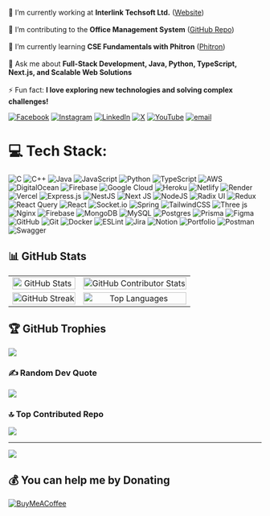 🔭 I’m currently working at **Interlink Techsoft Ltd.** ([Website](https://www.intertechbd.com/))  <br><br>👯 I’m contributing to the **Office Management System** ([GitHub Repo](https://github.com/InterlinkTechnologiesLtd/office-management-system))  <br><br>🌱 I’m currently learning **CSE Fundamentals with Phitron** ([Phitron](https://phitron.io/))  <br><br>💬 Ask me about **Full-Stack Development, Java, Python, TypeScript, Next.js, and Scalable Web Solutions**  <br><br>⚡ Fun fact: **I love exploring new technologies and solving complex challenges!**  


[![Facebook](https://img.shields.io/badge/Facebook-%231877F2.svg?logo=Facebook&logoColor=white)](https://facebook.com/muhammadasif.cse) [![Instagram](https://img.shields.io/badge/Instagram-%23E4405F.svg?logo=Instagram&logoColor=white)](https://instagram.com/muhammadasif_cse) [![LinkedIn](https://img.shields.io/badge/LinkedIn-%230077B5.svg?logo=linkedin&logoColor=white)](https://linkedin.com/in/muhammadasif-cse) [![X](https://img.shields.io/badge/X-black.svg?logo=X&logoColor=white)](https://x.com/muhammadasifcse) [![YouTube](https://img.shields.io/badge/YouTube-%23FF0000.svg?logo=YouTube&logoColor=white)](https://youtube.com/@@muhammadasif_cse) [![email](https://img.shields.io/badge/Email-D14836?logo=gmail&logoColor=white)](mailto:muhammadasif.cse@gmail.com) 

# 💻 Tech Stack:
![C](https://img.shields.io/badge/c-%2300599C.svg?style=for-the-badge&logo=c&logoColor=white) ![C++](https://img.shields.io/badge/c++-%2300599C.svg?style=for-the-badge&logo=c%2B%2B&logoColor=white) ![Java](https://img.shields.io/badge/java-%23ED8B00.svg?style=for-the-badge&logo=openjdk&logoColor=white) ![JavaScript](https://img.shields.io/badge/javascript-%23323330.svg?style=for-the-badge&logo=javascript&logoColor=%23F7DF1E) ![Python](https://img.shields.io/badge/python-3670A0?style=for-the-badge&logo=python&logoColor=ffdd54) ![TypeScript](https://img.shields.io/badge/typescript-%23007ACC.svg?style=for-the-badge&logo=typescript&logoColor=white) ![AWS](https://img.shields.io/badge/AWS-%23FF9900.svg?style=for-the-badge&logo=amazon-aws&logoColor=white) ![DigitalOcean](https://img.shields.io/badge/DigitalOcean-%230167ff.svg?style=for-the-badge&logo=digitalOcean&logoColor=white) ![Firebase](https://img.shields.io/badge/firebase-%23039BE5.svg?style=for-the-badge&logo=firebase) ![Google Cloud](https://img.shields.io/badge/GoogleCloud-%234285F4.svg?style=for-the-badge&logo=google-cloud&logoColor=white) ![Heroku](https://img.shields.io/badge/heroku-%23430098.svg?style=for-the-badge&logo=heroku&logoColor=white) ![Netlify](https://img.shields.io/badge/netlify-%23000000.svg?style=for-the-badge&logo=netlify&logoColor=#00C7B7) ![Render](https://img.shields.io/badge/Render-%46E3B7.svg?style=for-the-badge&logo=render&logoColor=white) ![Vercel](https://img.shields.io/badge/vercel-%23000000.svg?style=for-the-badge&logo=vercel&logoColor=white) ![Express.js](https://img.shields.io/badge/express.js-%23404d59.svg?style=for-the-badge&logo=express&logoColor=%2361DAFB) ![NestJS](https://img.shields.io/badge/nestjs-%23E0234E.svg?style=for-the-badge&logo=nestjs&logoColor=white) ![Next JS](https://img.shields.io/badge/Next-black?style=for-the-badge&logo=next.js&logoColor=white) ![NodeJS](https://img.shields.io/badge/node.js-6DA55F?style=for-the-badge&logo=node.js&logoColor=white) ![Radix UI](https://img.shields.io/badge/radix%20ui-161618.svg?style=for-the-badge&logo=radix-ui&logoColor=white) ![Redux](https://img.shields.io/badge/redux-%23593d88.svg?style=for-the-badge&logo=redux&logoColor=white) ![React Query](https://img.shields.io/badge/-React%20Query-FF4154?style=for-the-badge&logo=react%20query&logoColor=white) ![React](https://img.shields.io/badge/react-%2320232a.svg?style=for-the-badge&logo=react&logoColor=%2361DAFB) ![Socket.io](https://img.shields.io/badge/Socket.io-black?style=for-the-badge&logo=socket.io&badgeColor=010101) ![Spring](https://img.shields.io/badge/spring-%236DB33F.svg?style=for-the-badge&logo=spring&logoColor=white) ![TailwindCSS](https://img.shields.io/badge/tailwindcss-%2338B2AC.svg?style=for-the-badge&logo=tailwind-css&logoColor=white) ![Three js](https://img.shields.io/badge/threejs-black?style=for-the-badge&logo=three.js&logoColor=white) ![Nginx](https://img.shields.io/badge/nginx-%23009639.svg?style=for-the-badge&logo=nginx&logoColor=white) ![Firebase](https://img.shields.io/badge/firebase-a08021?style=for-the-badge&logo=firebase&logoColor=ffcd34) ![MongoDB](https://img.shields.io/badge/MongoDB-%234ea94b.svg?style=for-the-badge&logo=mongodb&logoColor=white) ![MySQL](https://img.shields.io/badge/mysql-4479A1.svg?style=for-the-badge&logo=mysql&logoColor=white) ![Postgres](https://img.shields.io/badge/postgres-%23316192.svg?style=for-the-badge&logo=postgresql&logoColor=white) ![Prisma](https://img.shields.io/badge/Prisma-3982CE?style=for-the-badge&logo=Prisma&logoColor=white) ![Figma](https://img.shields.io/badge/figma-%23F24E1E.svg?style=for-the-badge&logo=figma&logoColor=white) ![GitHub](https://img.shields.io/badge/github-%23121011.svg?style=for-the-badge&logo=github&logoColor=white) ![Git](https://img.shields.io/badge/git-%23F05033.svg?style=for-the-badge&logo=git&logoColor=white) ![Docker](https://img.shields.io/badge/docker-%230db7ed.svg?style=for-the-badge&logo=docker&logoColor=white) ![ESLint](https://img.shields.io/badge/ESLint-4B3263?style=for-the-badge&logo=eslint&logoColor=white) ![Jira](https://img.shields.io/badge/jira-%230A0FFF.svg?style=for-the-badge&logo=jira&logoColor=white) ![Notion](https://img.shields.io/badge/Notion-%23000000.svg?style=for-the-badge&logo=notion&logoColor=white) ![Portfolio](https://img.shields.io/badge/Portfolio-%23000000.svg?style=for-the-badge&logo=firefox&logoColor=#FF7139) ![Postman](https://img.shields.io/badge/Postman-FF6C37?style=for-the-badge&logo=postman&logoColor=white) ![Swagger](https://img.shields.io/badge/-Swagger-%23Clojure?style=for-the-badge&logo=swagger&logoColor=white)

## 📊 GitHub Stats  
<table>
  <tr>
    <td align="center">
      <img src="https://github-readme-stats.vercel.app/api?username=muhammadasif-cse&theme=calm_pink&hide_border=true&include_all_commits=true&count_private=true" alt="GitHub Stats" width="100%"/>
    </td>
    <td align="center">
      <img src="https://github-contributor-stats.vercel.app/api?username=muhammadasif-cse&limit=5&theme=calm_pink&hide_border=true&combine_all_yearly_contributions=true" alt="GitHub Contributor Stats" width="100%"/>
    </td>
  </tr>
  <tr>
    <td align="center">
      <img src="https://nirzak-streak-stats.vercel.app/?user=muhammadasif-cse&theme=calm_pink&hide_border=true" alt="GitHub Streak" width="100%"/>
    </td>
    <td align="center">
      <img src="https://github-readme-stats.vercel.app/api/top-langs/?username=muhammadasif-cse&theme=calm_pink&hide_border=true&include_all_commits=true&count_private=true&layout=compact" alt="Top Languages" width="100%"/>
    </td>
  </tr>
</table>



## 🏆 GitHub Trophies
![](https://github-profile-trophy.vercel.app/?username=muhammadasif-cse&theme=calm_pink&no-frame=true&no-bg=false&margin-w=4)

### ✍️ Random Dev Quote
![](https://quotes-github-readme.vercel.app/api?type=horizontal&theme=gruvbox)

### 🔝 Top Contributed Repo
![](https://github-contributor-stats.vercel.app/api?username=muhammadasif-cse&limit=5&theme=calm_pink&combine_all_yearly_contributions=true)

---
[![](https://visitcount.itsvg.in/api?id=muhammadasif-cse&icon=2&color=8)](https://visitcount.itsvg.in)

  ## 💰 You can help me by Donating
  [![BuyMeACoffee](https://img.shields.io/badge/Buy%20Me%20a%20Coffee-ffdd00?style=for-the-badge&logo=buy-me-a-coffee&logoColor=black)](https://buymeacoffee.com/muhammadasif.cse) 
